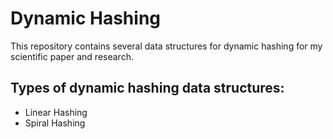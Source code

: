 # Dynamic Hashing

This repository contains several data structures for dynamic hashing for my scientific paper and research.

## Types of dynamic hashing data structures:
- Linear Hashing
- Spiral Hashing
